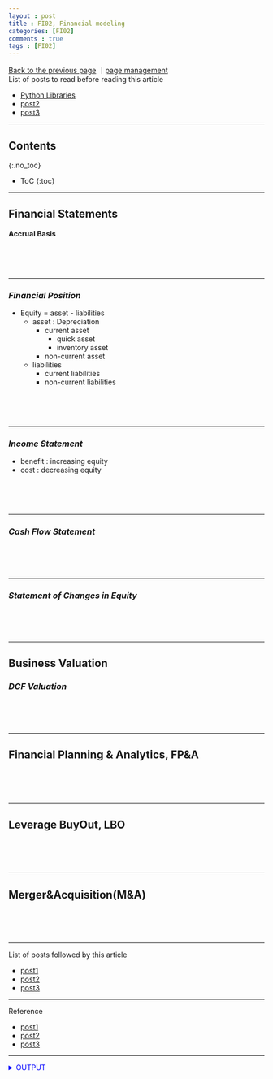 ```yaml
---
layout : post
title : FI02, Financial modeling
categories: [FI02]
comments : true
tags : [FI02]
---
```

[Back to the previous page](https://userdyk-github.github.io/Study.html) ｜[page management](https://github.com/userdyk-github/userdyk-github.github.io/blob/master/_posts/FI02/2019-08-13-FI02-Financial-modeling.md)<br>
List of posts to read before reading this article
- <a href='https://userdyk-github.github.io/pl03/PL03-Libraries.html' target="_blank">Python Libraries</a>
- <a href='https://userdyk-github.github.io/'>post2</a>
- <a href='https://userdyk-github.github.io/'>post3</a>

---

## Contents
{:.no_toc}

* ToC
{:toc}

<hr class="division1">

## **Financial Statements**
**Accrual Basis**

<br><br><br>

---

### ***Financial Position***
- Equity = asset - liabilities
  - asset : Depreciation
    - current asset
      - quick asset
      - inventory asset
    - non-current asset
  - liabilities
    - current liabilities
    - non-current liabilities
    
<br><br><br>

---

### ***Income Statement***
 - benefit : increasing equity
 - cost : decreasing equity

<br><br><br>

---

### ***Cash Flow Statement***

<br><br><br>

---

### ***Statement of Changes in Equity***

<br><br><br>
<hr class="division2">

## **Business Valuation**
### ***DCF Valuation***

<br><br><br>
<hr class="division2">

## **Financial Planning & Analytics, FP&A**

<br><br><br>
<hr class="division2">

## **Leverage BuyOut, LBO**

<br><br><br>
<hr class="division2">

## **Merger&Acquisition(M&A)**

<br><br><br>
<hr class="division1">

List of posts followed by this article
- [post1](https://userdyk-github.github.io/)
- <a href='https://userdyk-github.github.io/'>post2</a>
- <a href='https://userdyk-github.github.io/'>post3</a>

---

Reference
- [post1](https://userdyk-github.github.io/)
- <a href='https://userdyk-github.github.io/'>post2</a>
- <a href='https://userdyk-github.github.io/'>post3</a>

---

<details markdown="1">
<summary class='jb-small' style="color:blue">OUTPUT</summary>
<hr class='division3'>

<hr class='division3'>
</details>


